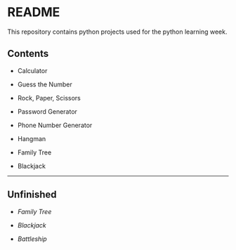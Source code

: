 # README
This repository contains python projects used for the python learning week.

## Contents

+ Calculator

+ Guess the Number

+ Rock, Paper, Scissors

+ Password Generator

+ Phone Number Generator

+ Hangman

+ Family Tree

+ Blackjack

---
**Unfinished**
---

+ *Family Tree*

+ *Blackjack*

+ *Battleship*

